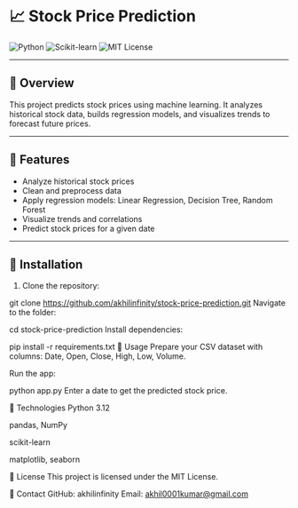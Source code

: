 # 📈 Stock Price Prediction

![Python](https://img.shields.io/badge/Python-3.12-blue) ![Scikit-learn](https://img.shields.io/badge/Scikit--learn-0.24.2-orange) ![MIT License](https://img.shields.io/badge/License-MIT-green)

---

## 🔹 Overview
This project predicts stock prices using machine learning. It analyzes historical stock data, builds regression models, and visualizes trends to forecast future prices.  

---

## 🔹 Features
- Analyze historical stock prices  
- Clean and preprocess data  
- Apply regression models: Linear Regression, Decision Tree, Random Forest  
- Visualize trends and correlations  
- Predict stock prices for a given date  

---

## 🔹 Installation
1. Clone the repository:  

git clone https://github.com/akhilinfinity/stock-price-prediction.git
Navigate to the folder:

cd stock-price-prediction
Install dependencies:


pip install -r requirements.txt
🔹 Usage
Prepare your CSV dataset with columns: Date, Open, Close, High, Low, Volume.

Run the app:


python app.py
Enter a date to get the predicted stock price.

🔹 Technologies
Python 3.12

pandas, NumPy

scikit-learn

matplotlib, seaborn

🔹 License
This project is licensed under the MIT License.





🔹 Contact
GitHub: akhilinfinity
Email: akhil0001kumar@gmail.com

